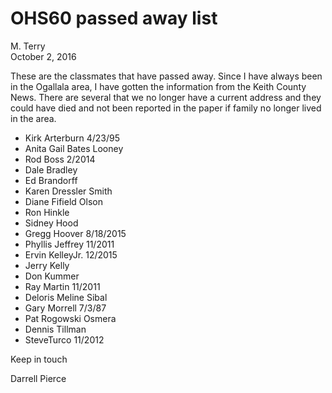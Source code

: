 # OHS60 passed away list
M. Terry  
October 2, 2016  



These are the classmates that have passed away.  Since I have always been in the Ogallala area, I have gotten the information from the Keith County News.  There are several that we no longer have a current address and they could have died and not been reported in the paper if family no longer lived in the area.
 
* Kirk Arterburn     4/23/95
* Anita Gail Bates Looney
* Rod Boss    2/2014
* Dale Bradley
* Ed Brandorff
* Karen Dressler Smith
* Diane Fifield Olson
* Ron Hinkle
* Sidney Hood
* Gregg Hoover      8/18/2015
* Phyllis Jeffrey      11/2011
* Ervin KelleyJr.        12/2015
* Jerry Kelly
* Don Kummer
* Ray Martin        11/2011
* Deloris Meline Sibal
* Gary Morrell    7/3/87
* Pat Rogowski Osmera
* Dennis Tillman
* SteveTurco          11/2012
 
Keep in touch
 
Darrell Pierce
